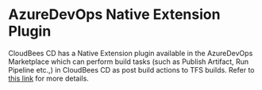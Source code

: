AzureDevOps Native Extension Plugin
========

CloudBees CD has a Native Extension plugin available in the AzureDevOps Marketplace which can perform build tasks (such as Publish Artifact, Run Pipeline etc.,) in CloudBees CD as post build actions to TFS builds. Refer to <a href="https://marketplace.visualstudio.com/items?itemName=ElectricCloud.electric-flow" target="_blank">this link</a> for more details.
